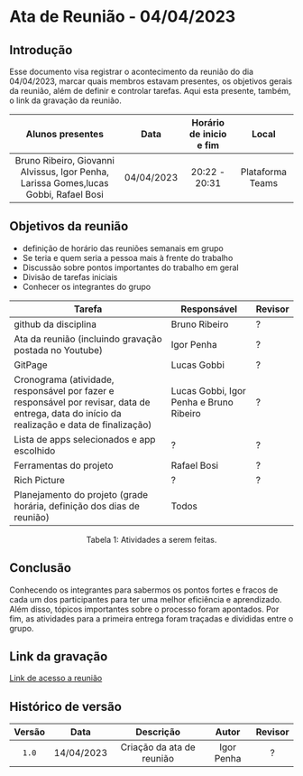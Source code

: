 # Ata de Reunião - 04/04/2023

## Introdução

Esse documento visa registrar o acontecimento da reunião do dia 04/04/2023, marcar quais membros estavam presentes, os objetivos gerais da reunião, além de definir e controlar tarefas. Aqui esta presente, também, o link da gravação da reunião.


|                                     Alunos presentes                                 |    Data    | Horário de inicio e fim |      Local       |
| :----------------------------------------------------------------------------------: | :--------: | :---------------------: | :--------------: |
| Bruno Ribeiro, Giovanni Alvissus, Igor Penha, Larissa Gomes,lucas Gobbi, Rafael Bosi | 04/04/2023 |      20:22 - 20:31      | Plataforma Teams |

## Objetivos da reunião

- definição de horário das reuniões semanais em grupo
- Se teria e quem seria a pessoa mais à frente do trabalho
- Discussão sobre pontos importantes do trabalho em geral
- Divisão de tarefas iniciais
- Conhecer os integrantes do grupo

| Tarefa | Responsável | Revisor |
| ------ | ----------- | ------- |
| github da disciplina | Bruno Ribeiro | ?
| Ata da reunião (incluindo gravação postada no Youtube) | Igor Penha | ?
| GitPage | Lucas Gobbi | ?
| Cronograma (atividade, responsável por fazer e responsável por revisar, data de entrega, data do início da realização e data de finalização) | Lucas Gobbi, Igor Penha e Bruno Ribeiro | ?
| Lista de apps selecionados e app escolhido | ? | ?
| Ferramentas do projeto | Rafael Bosi | ?
| Rich Picture | ? | ?
| Planejamento do projeto (grade horária, definição dos dias de reunião) |  Todos | 
<figcaption align="center">Tabela 1: Atividades a serem feitas.</figcaption>

## Conclusão
Conhecendo os integrantes para sabermos os pontos fortes e fracos de cada um dos participantes para ter uma melhor eficiência e aprendizado.
Além disso, tópicos importantes sobre o processo foram apontados. 
Por fim, as atividades para a primeira entrega foram traçadas e divididas entre o grupo.

## Link da gravação

[Link de acesso a reunião](https://youtu.be/F74O1CippWs)

## Histórico de versão
| Versão | Data | Descrição | Autor | Revisor |
| :----: | :--: | :-------: | :---: | :-----: |
| `1.0` | 14/04/2023 | Criação da ata de reunião | Igor Penha | ? |


